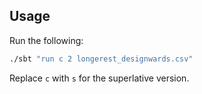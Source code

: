 Usage
-----

Run the following:

``` bash
./sbt "run c 2 longerest_designwards.csv"
```

Replace `c` with `s` for the superlative version.

